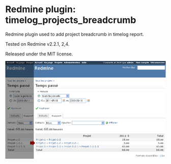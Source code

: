 Redmine plugin: timelog_projects_breadcrumb
===========================================


Redmine plugin used to add project breadcrumb in timelog report.

Tested on Redmine v2.2.1, 2,4.

Released under the MIT license.

![Plugin illustration](https://github.com/pertimm/redmine_timelog_projects_breadcrumb/raw/master/illustration.png)
